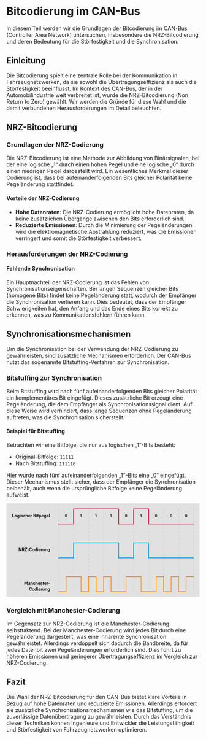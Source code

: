 
# Bitcodierung im CAN-Bus

In diesem Teil werden wir die Grundlagen der Bitcodierung im CAN-Bus (Controller Area Network) untersuchen, insbesondere die NRZ-Bitcodierung und deren Bedeutung für die Störfestigkeit und die Synchronisation.

## Einleitung

Die Bitcodierung spielt eine zentrale Rolle bei der Kommunikation in Fahrzeugnetzwerken, da sie sowohl die Übertragungseffizienz als auch die Störfestigkeit beeinflusst. Im Kontext des CAN-Bus, der in der Automobilindustrie weit verbreitet ist, wurde die NRZ-Bitcodierung (Non Return to Zero) gewählt. Wir werden die Gründe für diese Wahl und die damit verbundenen Herausforderungen im Detail beleuchten.

## NRZ-Bitcodierung

### Grundlagen der NRZ-Codierung

Die NRZ-Bitcodierung ist eine Methode zur Abbildung von Binärsignalen, bei der eine logische „1“ durch einen hohen Pegel und eine logische „0“ durch einen niedrigen Pegel dargestellt wird. Ein wesentliches Merkmal dieser Codierung ist, dass bei aufeinanderfolgenden Bits gleicher Polarität keine Pegeländerung stattfindet.

#### Vorteile der NRZ-Codierung

- **Hohe Datenraten**: Die NRZ-Codierung ermöglicht hohe Datenraten, da keine zusätzlichen Übergänge zwischen den Bits erforderlich sind.
- **Reduzierte Emissionen**: Durch die Minimierung der Pegeländerungen wird die elektromagnetische Abstrahlung reduziert, was die Emissionen verringert und somit die Störfestigkeit verbessert.

### Herausforderungen der NRZ-Codierung

#### Fehlende Synchronisation

Ein Hauptnachteil der NRZ-Codierung ist das Fehlen von Synchronisationseigenschaften. Bei langen Sequenzen gleicher Bits (homogene Bits) findet keine Pegeländerung statt, wodurch der Empfänger die Synchronisation verlieren kann. Dies bedeutet, dass der Empfänger Schwierigkeiten hat, den Anfang und das Ende eines Bits korrekt zu erkennen, was zu Kommunikationsfehlern führen kann.

## Synchronisationsmechanismen

Um die Synchronisation bei der Verwendung der NRZ-Codierung zu gewährleisten, sind zusätzliche Mechanismen erforderlich. Der CAN-Bus nutzt das sogenannte Bitstuffing-Verfahren zur Synchronisation.

### Bitstuffing zur Synchronisation

Beim Bitstuffing wird nach fünf aufeinanderfolgenden Bits gleicher Polarität ein komplementäres Bit eingefügt. Dieses zusätzliche Bit erzeugt eine Pegeländerung, die dem Empfänger als Synchronisationssignal dient. Auf diese Weise wird verhindert, dass lange Sequenzen ohne Pegeländerung auftreten, was die Synchronisation sicherstellt.

#### Beispiel für Bitstuffing

Betrachten wir eine Bitfolge, die nur aus logischen „1“-Bits besteht:

- Original-Bitfolge: `11111`
- Nach Bitstuffing: `111110`

Hier wurde nach fünf aufeinanderfolgenden „1“-Bits eine „0“ eingefügt. Dieser Mechanismus stellt sicher, dass der Empfänger die Synchronisation beibehält, auch wenn die ursprüngliche Bitfolge keine Pegeländerung aufweist.


![CAN-Netzwerk](/img/can/1712276628306.png)

### Vergleich mit Manchester-Codierung

Im Gegensatz zur NRZ-Codierung ist die Manchester-Codierung selbsttaktend. Bei der Manchester-Codierung wird jedes Bit durch eine Pegeländerung dargestellt, was eine inhärente Synchronisation gewährleistet. Allerdings verdoppelt sich dadurch die Bandbreite, da für jedes Datenbit zwei Pegeländerungen erforderlich sind. Dies führt zu höheren Emissionen und geringerer Übertragungseffizienz im Vergleich zur NRZ-Codierung.

## Fazit

Die Wahl der NRZ-Bitcodierung für den CAN-Bus bietet klare Vorteile in Bezug auf hohe Datenraten und reduzierte Emissionen. Allerdings erfordert sie zusätzliche Synchronisationsmechanismen wie das Bitstuffing, um die zuverlässige Datenübertragung zu gewährleisten. Durch das Verständnis dieser Techniken können Ingenieure und Entwickler die Leistungsfähigkeit und Störfestigkeit von Fahrzeugnetzwerken optimieren.
 
